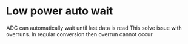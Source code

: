 # Low power auto wait

ADC can automatically wait until last data is read
This solve issue with overruns. In regular conversion then overrun cannot occur

